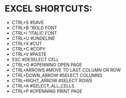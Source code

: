 # EXCEL SHORTCUTS:

- CTRL+S #SAVE
- CTRL+B "BOLD FONT
- CTRL+I "ITALIC FONT
- CTRL+U #UNDELINE
- CTRL+X #CUT
- CTRL+C #COPY
- CTRL+V #PASTE
- ESC #DESELECT CELL
- CTRL+O #OPENNING OPEN PAGE
- CTRL+ARROWS #MOVE TO LAST COLUMN OR ROW
- CTRL+DOWN_ARROW #SELECT COLUMNS
- CTRL+RIGHT_ARROW #SELECT ROWS
- CTRL+A #SELECT_ALL_CELLS
- CTRL+P #OPENNING PRINT PAGE

